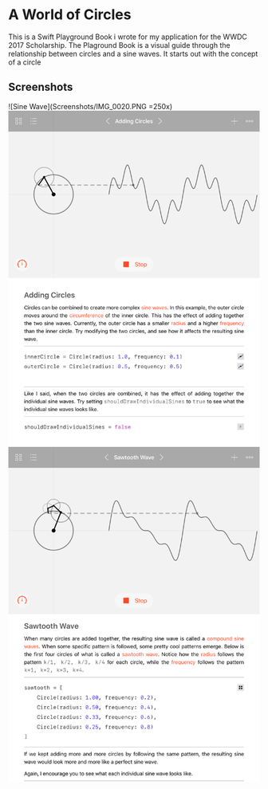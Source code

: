 # A World of Circles
This is a Swift Playground Book i wrote for my application for the WWDC 2017 Scholarship. The Plaground Book is a visual guide through the relationship between circles and a sine waves. It starts out with the concept of a circle

## Screenshots
![Sine Wave](Screenshots/IMG_0020.PNG =250x)
![Adding Circles](Screenshots/IMG_0021.PNG)
![Sawtooth Wave](Screenshots/IMG_0022.PNG)